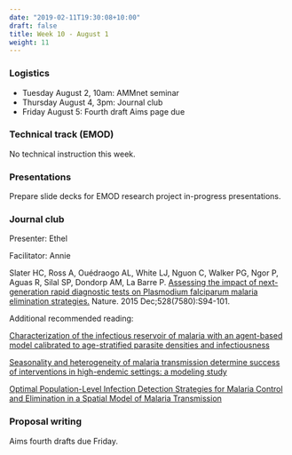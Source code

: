 ```yaml
---
date: "2019-02-11T19:30:08+10:00"
draft: false
title: Week 10 - August 1
weight: 11
---
```


<!--more-->

### Logistics

- Tuesday August 2, 10am: AMMnet seminar
- Thursday August 4, 3pm: Journal club
- Friday August 5: Fourth draft Aims page due

### Technical track (EMOD)

No technical instruction this week.

### Presentations

Prepare slide decks for EMOD research project in-progress presentations.

### Journal club
Presenter: Ethel

Facilitator: Annie

Slater HC, Ross A, Ouédraogo AL, White LJ, Nguon C, Walker PG, Ngor P, Aguas R, Silal SP, Dondorp AM, La Barre P. [Assessing the impact of next-generation rapid diagnostic tests on Plasmodium falciparum malaria elimination strategies.](https://www.nature.com/articles/nature16040) Nature. 2015 Dec;528(7580):S94-101.

Additional recommended reading:

[Characterization of the infectious reservoir of malaria with an agent-based model calibrated to age-stratified parasite densities and infectiousness](https://malariajournal.biomedcentral.com/articles/10.1186/s12936-015-0751-y)

[Seasonality and heterogeneity of malaria transmission determine success of interventions in high-endemic settings: a modeling study](https://bmcinfectdis.biomedcentral.com/articles/10.1186/s12879-018-3319-y)

[Optimal Population-Level Infection Detection Strategies for Malaria Control and Elimination in a Spatial Model of Malaria Transmission](https://journals.plos.org/ploscompbiol/article?id=10.1371/journal.pcbi.1004707)


### Proposal writing

Aims fourth drafts due Friday.
